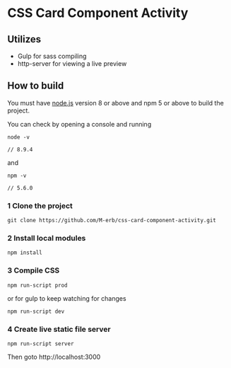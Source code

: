 # CSS Card Component Activity

## Utilizes
* Gulp for sass compiling
* http-server for viewing a live preview

## How to build

You must have [node.js](https://nodejs.org/en/) version 8 or above and npm 5 or above to build the project.

You can check by opening a console and running

```
node -v

// 8.9.4
```
and 
```
npm -v

// 5.6.0
```

### 1 Clone the project
```
git clone https://github.com/M-erb/css-card-component-activity.git
```

### 2 Install local modules
```
npm install
```

### 3 Compile CSS
```
npm run-script prod
```
or for gulp to keep watching for changes
```
npm run-script dev
```

### 4 Create live static file server
```
npm run-script server
```
Then goto http://localhost:3000
